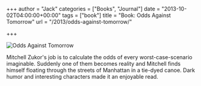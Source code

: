 +++
author = "Jack"
categories = ["Books", "Journal"]
date = "2013-10-02T04:00:00+00:00"
tags = ["book"]
title = "Book: Odds Against Tomorrow"
url = "/2013/odds-against-tomorrow/"

+++

<aside> <img src="/img/2013/odds-against-tomorrow-book.jpg" alt="Odds Against Tomorrow" class="postimage" />
  
</aside> 

Mitchell Zukor's job is to calculate the odds of every worst-case-scenario imaginable. Suddenly one of them becomes reality and Mitchell finds himself floating through the streets of Manhattan in a tie-dyed canoe. Dark humor and interesting characters made it an enjoyable read.